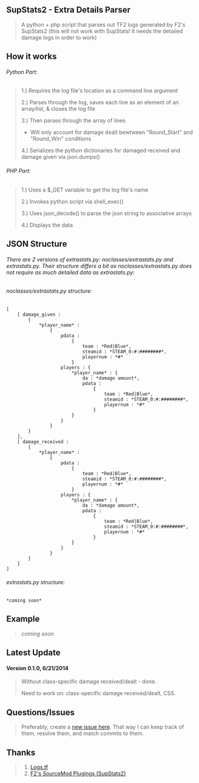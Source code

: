 ## SupStats2 - Extra Details Parser
> A python + php script that parses out TF2 logs generated by F2's SupStats2 (this will not work with SupStats! It needs the detailed damage logs in order to work)


## How it works
###### Python Part:
> 1.) Requires the log file's location as a command line argument
>
> 2.) Parses through the log, saves each line as an element of an array/list, & closes the log file
>
> 3.) Then parses through the array of lines
>
>	* Will only account for damage dealt bewtween "Round_Start" and "Round_Win" conditions
>
> 4.) Serializes the python dictionaries for damaged received and damage given via json.dumps()

###### PHP Part:
> 1.) Uses a $_GET variable to get the log file's name
>
> 2.) Invokes python script via shell_exec()
>
> 3.) Uses json_decode() to parse the json string to associative arrays
>
> 4.) Displays the data


## JSON Structure
###### There are 2 versions of extrastats.py: *noclasses/extrastats.py* and *extrastats.py*. Their structure differs a bit as *noclasses/extrastats.py* does not require as much detailed data as *extrastats.py*:

###### *noclasses/extrastats.py* structure:
	[ 
		[ damage_given : 
			{ 
				*player_name* : 
					{
						pdata : 
							{
								team : *Red|Blue*,
								steamid : *STEAM_0:#:########*,
								playernum : *#*
							}
						players : {
							*player_name* : {
								da : *damage amount*,
								pdata : 
									{
										team : *Red|Blue*,
										steamid : *STEAM_0:#:########*,
										playernum : *#*
									}
							}
						}
					}
			}
		],
		[ damage_received : 
			{ 
				*player_name* : 
					{
						pdata : 
							{
								team : *Red|Blue*,
								steamid : *STEAM_0:#:########*,
								playernum : *#*
							}
						players : {
							*player_name* : {
								da : *damage amount*,
								pdata : 
									{
										team : *Red|Blue*,
										steamid : *STEAM_0:#:########*,
										playernum : *#*
									}
							}
						}
					}
			}
		]
	]


###### *extrastats.py* structure:
	*coming soon*

## Example
> *coming soon*

## Latest Update
#### Version 0.1.0, 6/21/2014
> Without class-specific damage received/dealt - done.
>
> Need to work on: class-specific damage received/dealt, CSS.

## Questions/Issues
> Preferably, create a [new issue here](https://github.com/mnemyx/logstfextra/issues/new). That way I can keep track of them, resolve them, and match commits to them.

## Thanks
> 1. [Logs.tf](https://logs.tf)
> 2. [F2's SourceMod Plugings (SupStats2)](http://teamfortress.tv/thread/13598/?page=1#post-1)